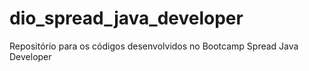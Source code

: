 # dio_spread_java_developer
Repositório para os códigos desenvolvidos no Bootcamp Spread Java Developer
